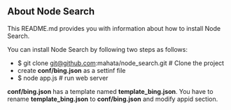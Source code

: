 About Node Search
---------------

This README.md provides you with information about how to install Node Search.

You can install Node Search by following two steps as follows:

  - $ git clone git@github.com:mahata/node_search.git # Clone the project
  - create **conf/bing.json** as a settinf file
  - $ node app.js # run web server

**conf/bing.json** has a template named **template_bing.json**.  You have to rename **template_bing.json** to **conf/bing.json** and modify appid section.


